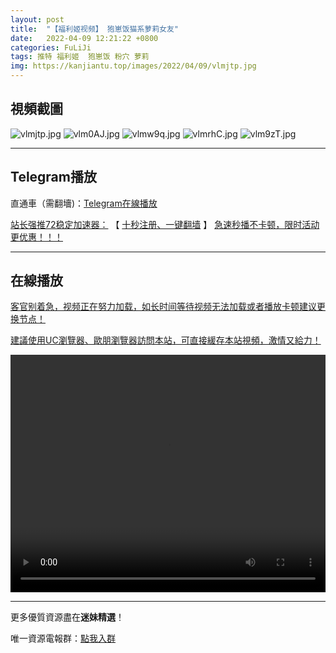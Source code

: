 ```yaml
---
layout: post
title:  "【福利姬视频】 狍崽饭猫系萝莉女友"
date:   2022-04-09 12:21:22 +0800
categories: FuLiJi
tags: 推特 福利姬  狍崽饭 粉穴 萝莉
img: https://kanjiantu.top/images/2022/04/09/vlmjtp.jpg
---
```



## 視頻截圖

![vlmjtp.jpg](https://kanjiantu.top/images/2022/04/09/vlmjtp.jpg)
![vlm0AJ.jpg](https://kanjiantu.top/images/2022/04/09/vlm0AJ.jpg)
![vlmw9q.jpg](https://kanjiantu.top/images/2022/04/09/vlmw9q.jpg)
![vlmrhC.jpg](https://kanjiantu.top/images/2022/04/09/vlmrhC.jpg)
![vlm9zT.jpg](https://kanjiantu.top/images/2022/04/09/vlm9zT.jpg)

* * *
## Telegram播放

直通車（需翻墻)：[Telegram在線播放](https://t.me/mimeijingxuan/545)

<u>站长强推72稳定加速器：</u> 【 [十秒注册、一键翻墙](https://72vpn.xyz/#/register?code=mimei) 】
<u>  急速秒播不卡顿，限时活动更优惠！！！</u>
* * *
## 在線播放
<u>客官别着急，视频正在努力加载，如长时间等待视频无法加载或者播放卡顿建议更换节点！</u>

<u>建議使用UC瀏覽器、歐朋瀏覽器訪問本站，可直接緩存本站視頻，激情又給力！</u>
<center><video src="https://cdn.publer.io/uploads/videos/624d5f1fdb279740e76d72c8/7f95cebd5844135b42bb67773b696593.mp4" width="100%" height="380px" controls="controls"></video></center>

* * *
更多優質資源盡在**迷妹精選**！

唯一資源電報群：[點我入群](https://t.me/mimeijingxuan)


